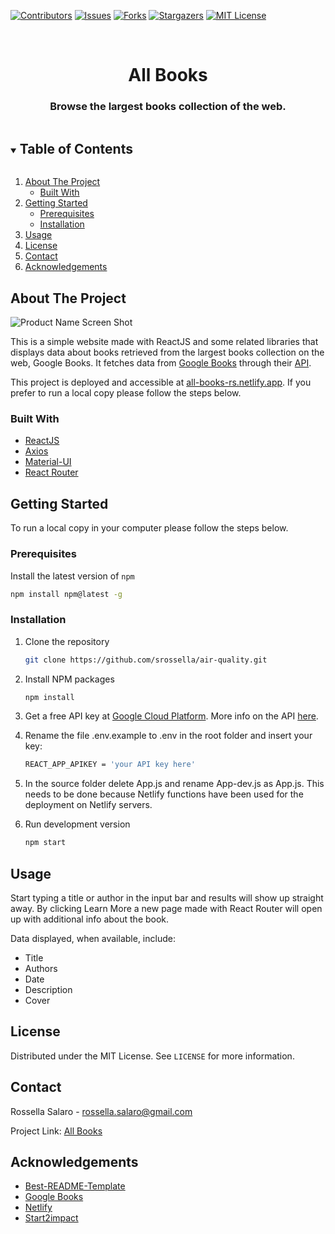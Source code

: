 [![Contributors][contributors-shield]][contributors-url]
[![Issues][issues-shield]][issues-url]
[![Forks][forks-shield]][forks-url]
[![Stargazers][stars-shield]][stars-url]
[![MIT License][license-shield]][license-url]

<br />
<p align="center">

  <h1 align="center">All Books</h1>

  <h3 align="center">
     Browse the largest books collection of the web.
  </h3>
</p>



<details open="open">
  <summary><h2 style="display: inline-block">Table of Contents</h2></summary>
  <ol>
    <li>
      <a href="#about-the-project">About The Project</a>
      <ul>
        <li><a href="#built-with">Built With</a></li>
      </ul>
    </li>
    <li>
      <a href="#getting-started">Getting Started</a>
      <ul>
        <li><a href="#prerequisites">Prerequisites</a></li>
        <li><a href="#installation">Installation</a></li>
      </ul>
    </li>
    <li><a href="#usage">Usage</a></li>
    <li><a href="#license">License</a></li>
    <li><a href="#contact">Contact</a></li>
    <li><a href="#acknowledgements">Acknowledgements</a></li>
  </ol>
</details>


## About The Project

![Product Name Screen Shot](build/img/screenshot.PNG)

This is a simple website made with ReactJS and some related libraries that displays data about books retrieved from the largest books collection on the web, Google Books. It fetches data from [Google Books](https://books.google.it/) through their [API](https://developers.google.com/books).


This project is deployed and accessible at [all-books-rs.netlify.app](https://all-books-rs.netlify.app/). 
If you prefer to run a local copy please follow the steps below.

### Built With

* [ReactJS](https://reactjs.org/)
* [Axios](https://github.com/axios/axios)
* [Material-UI](https://material-ui.com/)
* [React Router](https://reactrouter.com/)

## Getting Started 

To run a local copy in your computer please follow the steps below.


### Prerequisites
Install the latest version of `npm`

  ```sh
  npm install npm@latest -g
  ```

### Installation

1. Clone the repository

   ```sh
   git clone https://github.com/srossella/air-quality.git
   ```

2. Install NPM packages

   ```sh
   npm install
   ```

3. Get a free API key at [Google Cloud Platform](https://console.developers.google.com/apis/credentials). More info on the API [here](https://developers.google.com/books/docs/v1/getting_started).

4. Rename the file .env.example to .env in the root folder and insert your key:

   ```sh
   REACT_APP_APIKEY = 'your API key here'
   ```

5. In the source folder delete App.js and rename App-dev.js as App.js. 
This needs to be done because Netlify functions have been used for the deployment on Netlify servers.


6. Run development version 

   ```sh
   npm start
   ```


## Usage

Start typing a title or author in the input bar and results will show up straight away. 
By clicking Learn More a new page made with React Router will open up with additional info about the book. 

Data displayed, when available, include:

* Title
* Authors
* Date
* Description
* Cover

## License

Distributed under the MIT License. See `LICENSE` for more information.

## Contact

Rossella Salaro - rossella.salaro@gmail.com

Project Link: [All Books](https://github.com/srossella/books)

## Acknowledgements

* [Best-README-Template](https://github.com/othneildrew/Best-README-Template)
* [Google Books](https://developers.google.com/books/docs/v1/getting_started)
* [Netlify](https://netlify.com)
* [Start2impact](http://start2impact.com/)

[contributors-shield]: https://img.shields.io/github/contributors/srossella/books?style=for-the-badge
[contributors-url]: https://github.com/srossella/books/graphs/contributors
[forks-shield]: https://img.shields.io/github/forks/srossella/books?style=for-the-badge
[forks-url]: https://github.com/srossella/books/network/members
[stars-shield]: https://img.shields.io/github/stars/srossella/books?style=for-the-badge
[stars-url]: https://github.com/srossella/books/stargazers
[issues-shield]: https://img.shields.io/github/issues/srossella/books?style=for-the-badge
[issues-url]: https://github.com/srossella/books/issues
[license-shield]: https://img.shields.io/github/license/srossella/books?style=for-the-badge
[license-url]: https://github.com/srossella/books/blob/main/LICENSE.txt



